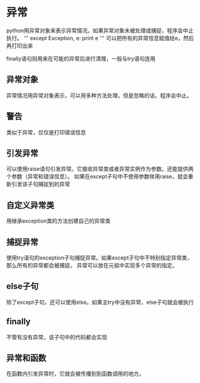 # 异常

python用异常对象来表示异常情况。如果异常对象未被处理或捕捉，程序会中止执行。
'''
except Exception, e:
    print e
'''
可以把所有的异常信息赋值给e，然后再打印出来

finally语句则用来在可能的异常后进行清理，一般与try语句连用

## 异常对象
异常情况用异常对象表示，可以用多种方法处理，但是忽略的话，程序会中止。

## 警告
类似于异常，仅仅是打印错误信息

## 引发异常
可以使用raise语句引发异常。它接收异常类或者异常实例作为参数。还能提供两个参数（异常和错误信息）。
如果在except子句中不使用参数嗲用raise，就会重新引发该子句捕捉到的异常

## 自定义异常类
用继承exception类的方法创建自己的异常类

## 捕捉异常
使用try语句的exception子句捕捉异常。如果except子句中不特别指定异常类，那么所有的异常都会被捕捉。
异常可以放在元祖中实现多个异常的指定。

## else子句
除了except子句，还可以使用else。如果主try中没有异常，else子句就会被执行

## finally
不管有没有异常，该子句中的代码都会实现

## 异常和函数
在函数内引发异常时，它就会被传播到到函数调用的地方。

